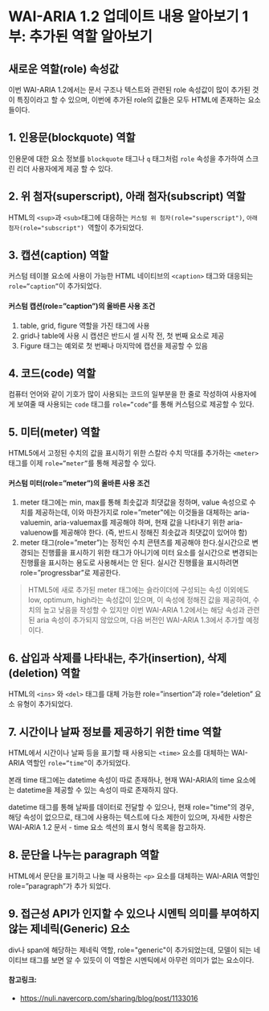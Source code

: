 # WAI-ARIA 1.2 업데이트 내용 알아보기 1부: 추가된 역할 알아보기

## 새로운 역할(role) 속성값
이번 WAI-ARIA 1.2에서는 문서 구조나 텍스트와 관련된 role 속성값이 많이 추가된 것이 특징이라고 할 수 있으며, 이번에 추가된 role의 값들은 모두 HTML에 존재하는 요소들이다.

## 1. 인용문(blockquote) 역할
인용문에 대한 요소 정보를 ```blockquote``` 태그나 ```q``` 태그처럼 ```role``` 속성을 추가하여 스크린 리더 사용자에게 제공 할 수 있다.

## 2. 위 첨자(superscript), 아래 첨자(subscript) 역할
HTML의 ```<sup>```과 ```<sub>```태그에 대응하는 ```커스텀 위 첨자(role="superscript")```, ```아래 첨자(role="subscript") ```역할이 추가되었다.

## 3. 캡션(caption) 역할
커스텀 테이블 요소에 사용이 가능한 HTML 네이티브의 ```<caption>``` 태그와 대응되는 ```role=”caption”```이 추가되었다.

#### 커스텀 캡션(role=”caption”)의 올바른 사용 조건
1. table, grid, figure 역할을 가진 태그에 사용
2. grid나 table에 사용 시 캡션은 반드시 셀 시작 전, 첫 번째 요소로 제공
3. Figure 태그는 예외로 첫 번째나 마지막에 캡션을 제공할 수 있음

## 4. 코드(code) 역할
컴퓨터 언어와 같이 기호가 많이 사용되는 코드의 일부분을 한 줄로 작성하여 사용자에게 보여줄 때 사용되는 ```code``` 태그를 ```role=”code”```를 통해 커스텀으로 제공할 수 있다.

## 5. 미터(meter) 역할
HTML5에서 고정된 수치의 값을 표시하기 위한 스칼라 수치 막대를 추가하는 ```<meter>``` 태그를 이제 ```role=”meter”```를 통해 제공할 수 있다.


#### 커스텀 미터(role=”meter”)의 올바른 사용 조건
1. meter 태그에는 min, max를 통해 최솟값과 최댓값을 정하며, value 속성으로 수치를 제공하는데, 이와 마찬가지로 role=”meter"에는 이것들을 대체하는 aria-valuemin, aria-valuemax를 제공해야 하며, 현재 값을 나타내기 위한 aria-valuenow를 제공해야 한다. (즉, 반드시 정해진 최솟값과 최댓값이 있어야 함)
2. meter 태그(role=”meter”)는 정적인 수치 콘텐츠를 제공해야 한다.실시간으로 변경되는 진행률을 표시하기 위한 태그가 아니기에 미터 요소를 실시간으로 변경되는 진행률을 표시하는 용도로 사용해서는 안 된다. 실시간 진행률을 표시하려면 role=”progressbar”로 제공한다.

> HTML5에 새로 추가된 meter 태그에는 슬라이더에 구성되는 속성 이외에도 low, optimum, high라는 속성값이 있으며, 이 속성에 정해진 값을 제공하여, 수치의 높고 낮음을 작성할 수 있지만 이번 WAI-ARIA 1.2에서는 해당 속성과 관련된 aria 속성이 추가되지 않았으며, 다음 버전인 WAI-ARIA 1.3에서 추가할 예정이다.

## 6. 삽입과 삭제를 나타내는, 추가(insertion), 삭제(deletion) 역할
HTML의 ```<ins>``` 와 ```<del>``` 태그를 대체 가능한 role=”insertion”과 role=”deletion” 요소 유형이 추가되었다.

## 7. 시간이나 날짜 정보를 제공하기 위한 time 역할
HTML에서 시간이나 날짜 등을 표기할 때 사용되는 ```<time>``` 요소를 대체하는 WAI-ARIA 역할인 ```role=”time”```이 추가되었다.

본래 time 태그에는 datetime 속성이 따로 존재하나, 현재 WAI-ARIA의 time 요소에는 datetime을 제공할 수 있는 속성이 따로 존재하지 않다.

datetime 태그를 통해 날짜를 데이터로 전달할 수 있으나, 현재 role="time"의 경우, 해당 속성이 없으므로, 태그에 사용하는 텍스트에 다소 제한이 있으며, 자세한 사항은 WAI-ARIA 1.2 문서 - time 요소 섹션의 표시 형식 목록을 참고하자.

## 8. 문단을 나누는 paragraph 역할
HTML에서 문단을 표기하고 나눌 때 사용하는 ```<p>``` 요소를 대체하는 WAI-ARIA 역할인 role=”paragraph”가 추가 되었다.

## 9. 접근성 API가 인지할 수 있으나 시멘틱 의미를 부여하지 않는 제네릭(Generic) 요소
div나 span에 해당하는 제네릭 역할, role="generic"이 추가되었는데, 모델이 되는 네이티브 태그를 보면 알 수 있듯이 이 역할은 시멘틱에서 아무런 의미가 없는 요소이다.




#### 참고링크:
- https://nuli.navercorp.com/sharing/blog/post/1133016
